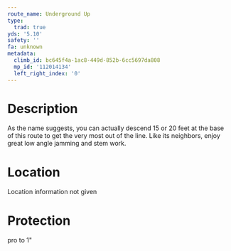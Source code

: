 ```yaml
---
route_name: Underground Up
type:
  trad: true
yds: '5.10'
safety: ''
fa: unknown
metadata:
  climb_id: bc645f4a-1ac8-449d-852b-6cc5697da808
  mp_id: '112014134'
  left_right_index: '0'
---
```

# Description
As the name suggests, you can actually descend 15 or 20 feet at the base of this route to get the very most out of the line. Like its neighbors, enjoy great low angle jamming and stem work.

# Location
Location information not given

# Protection
pro to 1"
